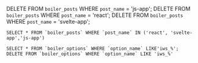 DELETE FROM `boiler_posts` WHERE `post_name` = 'js-app';
DELETE FROM `boiler_posts` WHERE `post_name` = 'react';
DELETE FROM `boiler_posts` WHERE `post_name` = 'svelte-app';

```
SELECT * FROM `boiler_posts` WHERE `post_name` IN ('react', 'svelte-app','js-app')

SELECT * FROM `boiler_options` WHERE `option_name` LIKE'iws_%';
DELETE FROM `boiler_options` WHERE `option_name` LIKE 'iws_%'
```
